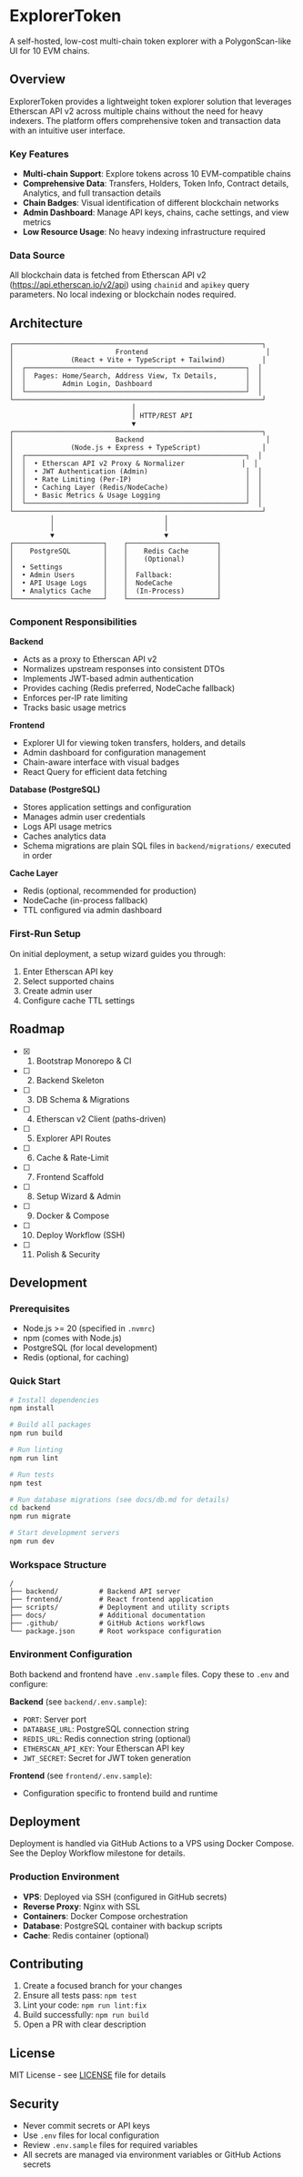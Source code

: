 # ExplorerToken

A self-hosted, low-cost multi-chain token explorer with a PolygonScan-like UI for 10 EVM chains.

## Overview

ExplorerToken provides a lightweight token explorer solution that leverages Etherscan API v2 across multiple chains without the need for heavy indexers. The platform offers comprehensive token and transaction data with an intuitive user interface.

### Key Features

- **Multi-chain Support**: Explore tokens across 10 EVM-compatible chains
- **Comprehensive Data**: Transfers, Holders, Token Info, Contract details, Analytics, and full transaction details
- **Chain Badges**: Visual identification of different blockchain networks
- **Admin Dashboard**: Manage API keys, chains, cache settings, and view metrics
- **Low Resource Usage**: No heavy indexing infrastructure required

### Data Source

All blockchain data is fetched from Etherscan API v2 (https://api.etherscan.io/v2/api) using `chainid` and `apikey` query parameters. No local indexing or blockchain nodes required.

## Architecture

```
┌─────────────────────────────────────────────────────────────┐
│                         Frontend                             │
│              (React + Vite + TypeScript + Tailwind)         │
│  ┌──────────────────────────────────────────────────────┐  │
│  │  Pages: Home/Search, Address View, Tx Details,       │  │
│  │         Admin Login, Dashboard                       │  │
│  └──────────────────────────────────────────────────────┘  │
└─────────────────────────────────────────────────────────────┘
                              │
                              │ HTTP/REST API
                              ▼
┌─────────────────────────────────────────────────────────────┐
│                         Backend                              │
│              (Node.js + Express + TypeScript)               │
│  ┌──────────────────────────────────────────────────────┐  │
│  │  • Etherscan API v2 Proxy & Normalizer              │  │
│  │  • JWT Authentication (Admin)                        │  │
│  │  • Rate Limiting (Per-IP)                            │  │
│  │  • Caching Layer (Redis/NodeCache)                   │  │
│  │  • Basic Metrics & Usage Logging                     │  │
│  └──────────────────────────────────────────────────────┘  │
└─────────────────────────────────────────────────────────────┘
          │                           │
          │                           │
          ▼                           ▼
┌──────────────────────┐    ┌──────────────────────┐
│    PostgreSQL        │    │    Redis Cache       │
│                      │    │    (Optional)        │
│  • Settings          │    │                      │
│  • Admin Users       │    │  Fallback:           │
│  • API Usage Logs    │    │  NodeCache           │
│  • Analytics Cache   │    │  (In-Process)        │
└──────────────────────┘    └──────────────────────┘
```

### Component Responsibilities

**Backend**
- Acts as a proxy to Etherscan API v2
- Normalizes upstream responses into consistent DTOs
- Implements JWT-based admin authentication
- Provides caching (Redis preferred, NodeCache fallback)
- Enforces per-IP rate limiting
- Tracks basic usage metrics

**Frontend**
- Explorer UI for viewing token transfers, holders, and details
- Admin dashboard for configuration management
- Chain-aware interface with visual badges
- React Query for efficient data fetching

**Database (PostgreSQL)**
- Stores application settings and configuration
- Manages admin user credentials
- Logs API usage metrics
- Caches analytics data
- Schema migrations are plain SQL files in `backend/migrations/` executed in order

**Cache Layer**
- Redis (optional, recommended for production)
- NodeCache (in-process fallback)
- TTL configured via admin dashboard

### First-Run Setup

On initial deployment, a setup wizard guides you through:
1. Enter Etherscan API key
2. Select supported chains
3. Create admin user
4. Configure cache TTL settings

## Roadmap

- [x] 1. Bootstrap Monorepo & CI
- [ ] 2. Backend Skeleton
- [ ] 3. DB Schema & Migrations
- [ ] 4. Etherscan v2 Client (paths-driven)
- [ ] 5. Explorer API Routes
- [ ] 6. Cache & Rate-Limit
- [ ] 7. Frontend Scaffold
- [ ] 8. Setup Wizard & Admin
- [ ] 9. Docker & Compose
- [ ] 10. Deploy Workflow (SSH)
- [ ] 11. Polish & Security

## Development

### Prerequisites

- Node.js >= 20 (specified in `.nvmrc`)
- npm (comes with Node.js)
- PostgreSQL (for local development)
- Redis (optional, for caching)

### Quick Start

```bash
# Install dependencies
npm install

# Build all packages
npm run build

# Run linting
npm run lint

# Run tests
npm test

# Run database migrations (see docs/db.md for details)
cd backend
npm run migrate

# Start development servers
npm run dev
```

### Workspace Structure

```
/
├── backend/          # Backend API server
├── frontend/         # React frontend application
├── scripts/          # Deployment and utility scripts
├── docs/             # Additional documentation
├── .github/          # GitHub Actions workflows
└── package.json      # Root workspace configuration
```

### Environment Configuration

Both backend and frontend have `.env.sample` files. Copy these to `.env` and configure:

**Backend** (see `backend/.env.sample`):
- `PORT`: Server port
- `DATABASE_URL`: PostgreSQL connection string
- `REDIS_URL`: Redis connection string (optional)
- `ETHERSCAN_API_KEY`: Your Etherscan API key
- `JWT_SECRET`: Secret for JWT token generation

**Frontend** (see `frontend/.env.sample`):
- Configuration specific to frontend build and runtime

## Deployment

Deployment is handled via GitHub Actions to a VPS using Docker Compose. See the Deploy Workflow milestone for details.

### Production Environment

- **VPS**: Deployed via SSH (configured in GitHub secrets)
- **Reverse Proxy**: Nginx with SSL
- **Containers**: Docker Compose orchestration
- **Database**: PostgreSQL container with backup scripts
- **Cache**: Redis container (optional)

## Contributing

1. Create a focused branch for your changes
2. Ensure all tests pass: `npm test`
3. Lint your code: `npm run lint:fix`
4. Build successfully: `npm run build`
5. Open a PR with clear description

## License

MIT License - see [LICENSE](LICENSE) file for details

## Security

- Never commit secrets or API keys
- Use `.env` files for local configuration
- Review `.env.sample` files for required variables
- All secrets are managed via environment variables or GitHub Actions secrets
